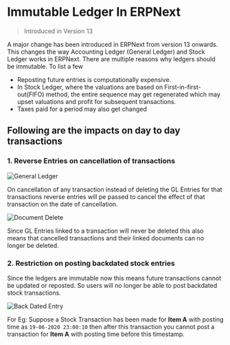 <!-- add-breadcrumbs -->
# Immutable Ledger In ERPNext

> Introduced in Version 13

A major change has been introduced in ERPNext from version 13 onwards. This changes the way Accounting Ledger (General Ledger) and Stock Ledger works in ERPNext. There are multiple reasons why ledgers should be immutable. To list a few

* Reposting future entries is computationally expensive.
* In Stock Ledger, where the valuations are based on First-in-first-out(FIFO) method, the entire sequence may get regenerated which may upset valuations and profit for subsequent transactions.
* Taxes paid for a period may also get changed

## Following are the impacts on day to day transactions

### 1. Reverse Entries on cancellation of transactions

<img alt="General Ledger" class="screenshot" src="{{docs_base_url}}/assets/img/articles/general-ledger.png">

On cancellation of any transaction instead of deleting the GL Entries for that transactions reverse entries will pe passed to cancel the effect of that transaction on the date of cancellation.

<img alt="Document Delete" class="screenshot" src="{{docs_base_url}}/assets/img/articles/document-delete.png">

Since GL Entries linked to a transaction will never be deleted this also means that cancelled transactions and their linked documents can no longer be deleted.

### 2. Restriction on posting backdated stock entries

Since the ledgers are immutable now this means future transactions cannot be updated or reposted.
So users will no longer be able to post backdated stock transactions.

<img alt="Back Dated Entry" class="screenshot" src="{{docs_base_url}}/assets/img/articles/backdated-entry.png">

For Eg: Suppose a Stock Transaction has been made for **Item A** with posting time as `19-06-2020 23:00:10` then after this transaction you cannot post a transaction for **Item A** with posting time before this timestamp.